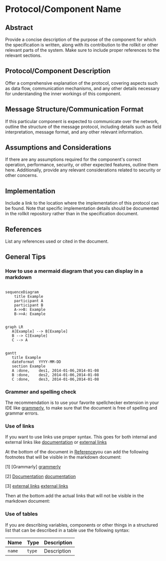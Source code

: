 # Protocol/Component Name

## Abstract

Provide a concise description of the purpose of the component for which the
specification is written, along with its contribution to the rollkit or
other relevant parts of the system. Make sure to include proper references to
the relevant sections.

## Protocol/Component Description

Offer a comprehensive explanation of the protocol, covering aspects such as data
flow, communication mechanisms, and any other details necessary for
understanding the inner workings of this component.

## Message Structure/Communication Format

If this particular component is expected to communicate over the network,
outline the structure of the message protocol, including details such as field
interpretation, message format, and any other relevant information.

## Assumptions and Considerations

If there are any assumptions required for the component's correct operation,
performance, security, or other expected features, outline them here.
Additionally, provide any relevant considerations related to security or other
concerns.

## Implementation

Include a link to the location where the implementation of this protocol can be
found. Note that specific implementation details should be documented in the
rollkit repository rather than in the specification document.

## References

List any references used or cited in the document.

## General Tips

### How to use a mermaid diagram that you can display in a markdown

```mermaid

sequenceDiagram
    title Example
    participant A
    participant B
    A->>B: Example
    B->>A: Example

 ```

 ```mermaid

graph LR
    A[Example] --> B[Example]
    B --> C[Example]
    C --> A

 ```

 ```mermaid

gantt
    title Example
    dateFormat  YYYY-MM-DD
    section Example
    A :done,    des1, 2014-01-06,2014-01-08
    B :done,    des2, 2014-01-06,2014-01-08
    C :done,    des3, 2014-01-06,2014-01-08

 ```

### Grammer and spelling check

The recommendation is to use your favorite spellchecker extension in your IDE like [grammerly], to make sure that the document is free of spelling and grammar errors.

### Use of links

If you want to use links use proper syntax. This goes for both internal and external links like [documentation] or [external links]

At the bottom of the document in [Reference](#references)you can add the following footnotes that will be visible in the markdown document:

[1] [Grammarly] [grammerly]

[2] [Documentation] [documentation]

[3] [external links] [external links]

Then at the bottom add the actual links that will not be visible in the markdown document:

[grammerly]: https://www.grammarly.com/
[documentation]: ../README.md
[external links]: https://github.com/celestiaorg/go-header

### Use of tables

If you are describing variables, components or other things in a structured list that can be described in a table use the following syntax:

| Name | Type | Description |
| ---- | ---- | ----------- |
| `name` | `type` | Description |
